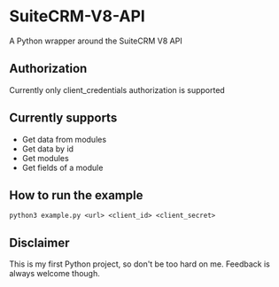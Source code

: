 # SuiteCRM-V8-API
A Python wrapper around the SuiteCRM V8 API
## Authorization
Currently only client_credentials authorization is supported
## Currently supports
* Get data from modules
* Get data by id
* Get modules
* Get fields of a module
## How to run the example
```
python3 example.py <url> <client_id> <client_secret>
```
## Disclaimer
This is my first Python project, so don't be too hard on me. Feedback is always welcome though.